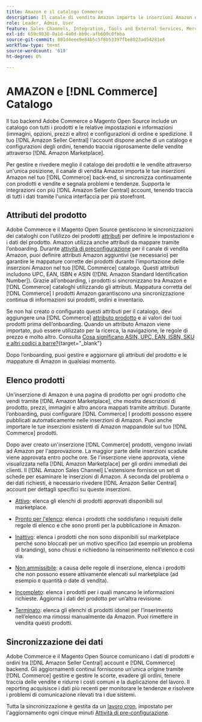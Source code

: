 ```yaml
---
title: Amazon e il catalogo Commerce
description: Il canale di vendita Amazon importa le inserzioni Amazon nel backend Commerce e si sincronizza continuamente con i prodotti e le vendite.
role: Leader, Admin, User
feature: Sales Channels, Integration, Tools and External Services, Merchandising, Catalogs
exl-id: 659c9830-0a1d-4a0d-bb9c-afb609c0fbba
source-git-commit: 801d4eee9e84b5c5f8b53397fbe8023ad54281e6
workflow-type: tm+mt
source-wordcount: '619'
ht-degree: 0%

---
```


# AMAZON e [!DNL Commerce] Catalogo

Il tuo backend Adobe Commerce o Magento Open Source include un catalogo con tutti i prodotti e le relative impostazioni e informazioni (immagini, opzioni, prezzi e altro) e configurazioni di ordine e spedizione. Il tuo [!DNL Amazon Seller Central] l&#39;account dispone anche di un catalogo e configurazioni degli ordini, tenendo traccia rigorosamente delle vendite attraverso [!DNL Amazon Marketplace].

Per gestire e rivedere meglio il catalogo dei prodotti e le vendite attraverso un&#39;unica posizione, il canale di vendita Amazon importa le tue inserzioni Amazon nel tuo [!DNL Commerce] back-end, si sincronizza continuamente con prodotti e vendite e segnala problemi e tendenze. Supporta le integrazioni con più [!DNL Amazon Seller Central] account, tenendo traccia di tutti i dati tramite l&#39;unica interfaccia per più storefront.

## Attributi del prodotto

Adobe Commerce e il Magento Open Source gestiscono le sincronizzazioni dei cataloghi con l’utilizzo dei prodotti [attributi](https://experienceleague.adobe.com/docs/commerce-admin/catalog/product-attributes/product-attributes.html) per definire le impostazioni e i dati del prodotto. Amazon utilizza anche attributi da mappare tramite l’onboarding. Durante [attività di preconfigurazione](./amazon-pre-setup-tasks.md) per il canale di vendita Amazon, puoi definire attributi Amazon aggiuntivi (se necessario) per garantire le mappature corrette dei prodotti durante l’importazione delle inserzioni Amazon nel tuo [!DNL Commerce] catalogo. Questi attributi includono UPC, EAN, ISBN e ASIN ([!DNL Amazon Standard Identification Number]). Grazie all’onboarding, i prodotti si sincronizzano tra Amazon e [!DNL Commerce] cataloghi utilizzando gli attributi. Mappatura corretta del [!DNL Commerce] I prodotti Amazon garantiscono una sincronizzazione continua di informazioni sui prodotti, ordini e inventario.

Se non hai creato o configurato questi attributi per il catalogo, devi aggiungere una [!DNL Commerce] [attributo prodotto](https://experienceleague.adobe.com/docs/commerce-admin/catalog/product-attributes/product-attributes.html) e ai valori dei tuoi prodotti prima dell’onboarding. Quando un attributo Amazon viene importato, può essere utilizzato per la ricerca, la navigazione, le regole di prezzo e molto altro. Consulta [Cosa significano ASIN, UPC, EAN, ISBN, SKU e altri codici a barre?](https://sellerskills.com/multi-channel-operations/what-asin-upc-ean-isbn-sku-and-other-barcodes-mean/#what-is-isbn-number){target="_blank"}

Dopo l’onboarding, puoi gestire e aggiornare gli attributi del prodotto e le mappature di Amazon in qualsiasi momento.

## Elenco prodotti

Un&#39;inserzione di Amazon è una pagina di prodotto per ogni prodotto che vendi tramite [!DNL Amazon Marketplace], che mostra descrizioni di prodotto, prezzi, immagini e altro ancora mappati tramite attributi. Durante l’onboarding, puoi configurare [!DNL Commerce] I prodotti possono essere pubblicati automaticamente nelle inserzioni di Amazon. Puoi anche importare le tue inserzioni esistenti di Amazon mappandole sul tuo [!DNL Commerce] prodotti.

Dopo aver creato un&#39;inserzione [!DNL Commerce] prodotti, vengono inviati ad Amazon per l&#39;approvazione. La maggior parte delle inserzioni scadute viene approvata entro poche ore. Se l&#39;inserzione viene approvata, viene visualizzata nella [!DNL Amazon Marketplace] per gli ordini immediati dei clienti. Il [!DNL Amazon Sales Channel] L&#39;estensione fornisce un set di schede per esaminare le inserzioni di Amazon. A seconda del problema o dei dati richiesti, è necessario rivedere [!DNL Amazon Seller Central] account per dettagli specifici su queste inserzioni.

- [Attivo](./active-listings.md): elenca gli elenchi di prodotti approvati disponibili sul marketplace.

- [Pronto per l&#39;elenco](./ready-to-list.md): elenca i prodotti che soddisfano i requisiti delle regole di elenco e che sono pronti per la pubblicazione in Amazon.

- [Inattivo](./inactive-listings.md): elenca i prodotti che non sono disponibili sul marketplace perché sono bloccati per un motivo specifico (ad esempio un problema di branding), sono chiusi e richiedono la reinserimento nell’elenco e così via.

- [Non ammissibile](./ineligible-listings.md): a causa delle regole di inserzione, elenca i prodotti che non possono essere attivamente elencati sul marketplace (ad esempio `0` quantità o date di vendita).

- [Incompleto](./incomplete-listings.md): elenca i prodotti per i quali mancano le informazioni richieste. Aggiorna i dati del prodotto per un’altra revisione.

- [Terminato](./ended-listings.md): elenca gli elenchi di prodotti idonei per l’inserimento nell’elenco ma rimossi manualmente da Amazon. Puoi rimettere in vendita questi prodotti.

## Sincronizzazione dei dati

Adobe Commerce e il Magento Open Source comunicano i dati di prodotti e ordini tra [!DNL Amazon Seller Central] account e [!DNL Commerce] backend. Gli aggiornamenti continui forniscono un’unica origine tramite [!DNL Commerce] gestire e gestire le scorte, evadere gli ordini, tenere traccia delle vendite e ridurre i costi comuni e la duplicazione del lavoro. Il reporting acquisisce i dati più recenti per monitorare le tendenze e risolvere i problemi di comunicazione rilevati tra i due sistemi.

Tutta la sincronizzazione è gestita da un [lavoro cron](https://experienceleague.adobe.com/docs/commerce-admin/systems/tools/cron.html), impostato per l&#39;aggiornamento ogni cinque minuti [Attività di pre-configurazione](./amazon-pre-setup-tasks.md).
